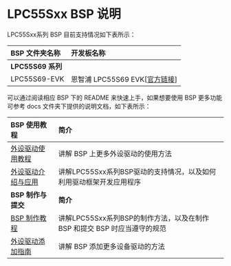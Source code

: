 # LPC55Sxx BSP 说明

LPC55Sxx系列 BSP 目前支持情况如下表所示：

| BSP 文件夹名称       | 开发板名称                |
|:------------------------- |:-------------------------- |
| **LPC55S69 系列** |  |
| LPC55S69-EVK | 恩智浦 LPC55S69 EVK[[官方链接](https://www.nxp.com/products/processors-and-microcontrollers/arm-microcontrollers/general-purpose-mcus/lpc5500-cortex-m33/lpcxpresso55s69-development-board:LPC55S69-EVK)] |

可以通过阅读相应 BSP 下的 README 来快速上手，如果想要使用 BSP 更多功能可参考 docs 文件夹下提供的说明文档，如下表所示：

| BSP 使用教程 | 简介                                          |
|:-------------------- |:------------------------------------------------- |
| [外设驱动使用教程](docs/LPC55Sxx系列BSP外设驱动使用教程.md) | 讲解 BSP 上更多外设驱动的使用方法 |
| [外设驱动介绍与应用](docs/LPC55Sxx系列驱动介绍.md) | 讲解LPC55Sxx系列BSP驱动的支持情况，以及如何利用驱动框架开发应用程序 |
| **BSP 制作与提交** | **简介**                                     |
| [BSP 制作教程](docs/LPC55Sxx系列BSP制作教程.md) | 讲解LPC55Sxx系列BSP的制作方法，以及在制作 BSP 和提交 BSP 时应当遵守的规范 |
| [外设驱动添加指南](docs/LPC55Sxx系列外设驱动添加指南.md) | 讲解 BSP 添加更多设备驱动的方法 |

